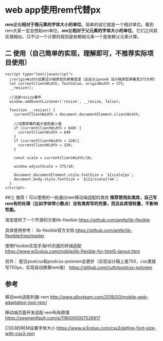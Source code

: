 # web app使用rem代替px
**rem**是指**相对于根元素的字体大小的单位**。简单的说它就是一个相对单位。看到rem大家一定会想起em单位，**em**是**相对于父元素的字体大小的单位**。它们之间其实很相似，只不过一个计算的规则是依赖根元素一个是依赖父元素计算。

## 二 使用（自己简单的实现，理解即可，不推荐实际项目使用）


```
<script type="text/javascript">
  //originWidth设置设计稿原型的屏幕宽度（此处以ipnoe6 设计稿原型屏幕宽375为例）
  let currentClientWidth, fontValue, originWidth = 375;
  __resize();

  //注册resize事件
  window.addEventListener('resize', __resize, false);

  function __resize() {
    currentClientWidth = document.documentElement.clientWidth;

    //设置屏幕的最大值和最小值
    if (currentClientWidth > 640) {
      currentClientWidth = 640
    }
    if (currentClientWidth < 320){
      currentClientWidth = 320;
    }

    const scale = currentClientWidth/10;

    window.adjustScale = 375/10;

    document.documentElement.style.fontSize = `${scale}px`;
    document.body.style.fontSize = `${12/scale}rem`;
  }
</script>
```



##三 推荐！可以使用的一些通过rem移动端适配的类库
**推荐使用此类库，自己写rem有的处理（比如字体带小数点）没有类库写的完善，而且此库很轻量，不影响性能。**

淘宝提供了一个开源的方案lib-flexible
https://github.com/amfe/lib-flexible


具体使用参考：
lib-flexible官方文档
https://github.com/amfe/lib-flexible/tree/master


使用Flexible实现手淘H5页面的终端适配
https://www.w3cplus.com/mobile/lib-flexible-for-html5-layout.html


另外：
配合postcss和postcss-pxtorem会更好（实现设计稿上是750，css里就写750px，实现自动换算rem值）
https://github.com/cuth/postcss-pxtorem


## 参考
移动web适配利器-rem
http://www.alloyteam.com/2016/03/mobile-web-adaptation-tool-rem/

移动端页面开发适配 rem布局原理
https://segmentfault.com/a/1190000007526917

CSS3的REM设置字体大小
https://www.w3cplus.com/css3/define-font-size-with-css3-rem
